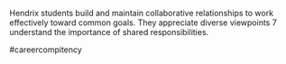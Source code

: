 Hendrix students build and maintain collaborative relationships to work effectively toward common goals. They appreciate diverse viewpoints 7 understand the importance of shared responsibilities.

#careercompitency